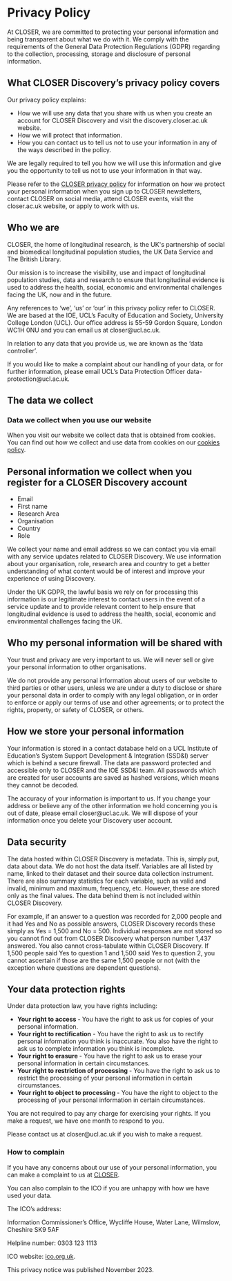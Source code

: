 

<div class="row">
  <div class="col-sm-8">

<h1><b>Privacy Policy</b></h1>

<p>At CLOSER, we are committed to protecting your personal information and being transparent about what we do with it. We comply with the requirements of the General Data Protection Regulations (GDPR) regarding to the collection, processing, storage and disclosure of personal information.   </p>

<h2><b>What CLOSER Discovery’s privacy policy covers</b></h2>

<p>Our privacy policy explains:</p>

<ul>
<li>How we will use any data that you share with us when you create an account for CLOSER Discovery and visit the discovery.closer.ac.uk website.</li>
<li>How we will protect that information.</li>  
<li>How you can contact us to tell us not to use your information in any of the ways described in the policy.</li>  
</ul>

<p>We are legally required to tell you how we will use this information and give you the opportunity to tell us not to use your information in that way.</p>

<p>Please refer to the <a href="https://closer.ac.uk/privacy/" target="_blank" rel="noopener noreferrer">CLOSER privacy policy</a> for information on how we protect your personal information when you sign up to CLOSER newsletters, contact CLOSER on social media, attend CLOSER events, visit the closer.ac.uk website, or apply to work with us. </p>

<h2><b>Who we are</b></h2>
<p>CLOSER, the home of longitudinal research, is the UK's partnership of social and biomedical longitudinal population studies, the UK Data Service and The British Library. </p>

<p>Our mission is to increase the visibility, use and impact of longitudinal population studies, data and research to ensure that longitudinal evidence is used to address the health, social, economic and environmental challenges facing the UK, now and in the future.</p>

<p>Any references to ‘we’, ‘us’ or ‘our’ in this privacy policy refer to CLOSER. We are based at the IOE, UCL’s Faculty of Education and Society, University College London (UCL). Our office address is 55-59 Gordon Square, London WC1H 0NU and you can email us at closer@ucl.ac.uk. </p>

<p>In relation to any data that you provide us, we are known as the ‘data controller’. </p>

<p>If you would like to make a complaint about our handling of your data, or for further information, please email UCL’s Data Protection Officer data-protection@ucl.ac.uk.</p>

<h2><b>The data we collect</b></h2>

<h3><b>Data we collect when you use our website </b></h3>
<p> When you visit our website we collect data that is obtained from cookies. You can find out how we collect and use data from cookies on our <a href="/page/cookies/8">cookies policy</a>. </p>

<h2><b> Personal information we collect when you register for a CLOSER Discovery account </b></h2>
<ul>
<li>Email</li>
<li>First name</li>  
<li>Research Area</li>  
<li>Organisation</li>  
<li>Country</li>  
<li>Role</li>  
</ul>


<p>We collect your name and email address so we can contact you via email with any service updates related to CLOSER Discovery. We use information about your organisation, role, research area and country to get a better understanding of what content would be of interest and improve your experience of using Discovery. </p>  

<p>Under the UK GDPR, the lawful basis we rely on for processing this information is our legitimate interest to contact users in the event of a service update and to provide relevant content to help ensure that longitudinal evidence is used to address the health, social, economic and environmental challenges facing the UK.</p>
     
<h2><b> Who my personal information will be shared with  </b></h2>

<p>Your trust and privacy are very important to us. We will never sell or give your personal information to other organisations.</p> 

<p>We do not provide any personal information about users of our website to third parties or other users, unless we are under a duty to disclose or share your personal data in order to comply with any legal obligation, or in order to enforce or apply our terms of use and other agreements; or to protect the rights, property, or safety of CLOSER, or others. </p>

<h2><b>How we store your personal information</b></h2>

 <p>Your information is stored in a contact database held on a UCL Institute of Education’s System Support Development &amp; Integration (SSD&amp;I) server which is behind a secure firewall. The data are password protected and accessible only to CLOSER and the IOE SSD&amp;I team. All passwords which are created for user accounts are saved as hashed versions, which means they cannot be decoded. </p>

<p>The accuracy of your information is important to us. If you change your address or believe any of the other information we hold concerning you is out of date, please email closer@ucl.ac.uk. We will dispose of your information once you delete your Discovery user account.  </p>

<h2><b> Data security</b></h2>

<p>The data hosted within CLOSER Discovery is metadata. This is, simply put, data about data. We do not host the data itself. Variables are all listed by name, linked to their dataset and their source data collection instrument. There are also summary statistics for each variable, such as valid and invalid, minimum and maximum, frequency, etc. However, these are stored only as the final values. The data behind them is not included within CLOSER Discovery.   </p>

<p>For example, if an answer to a question was recorded for 2,000 people and it had Yes and No as possible answers, CLOSER Discovery records these simply as Yes = 1,500 and No = 500. Individual responses are not stored so you cannot find out from CLOSER Discovery what person number 1,437 answered. You also cannot cross-tabulate within CLOSER Discovery. If 1,500 people said Yes to question 1 and 1,500 said Yes to question 2, you cannot ascertain if those are the same 1,500 people or not (with the exception where questions are dependent questions).  </p>

<h2><b>Your data protection rights </b></h2>

<p>Under data protection law, you have rights including: </p>

<ul>
<li><b> Your right to access </b> - You have the right to ask us for copies of your personal information.</li>
<li><b>Your right to rectification</b> - You have the right to ask us to rectify personal information you think is inaccurate. You also have the right to ask us to complete information you think is incomplete.  </li>  
<li><b>Your right to erasure </b>- You have the right to ask us to erase your personal information in certain circumstances.   </li>  
<li><b>Your right to restriction of processing </b> - You have the right to ask us to restrict the processing of your personal information in certain circumstances.   </li>  
<li><b>Your right to object to processing </b> - You have the right to object to the processing of your personal information in certain circumstances.  </li>  
</ul>

<p>You are not required to pay any charge for exercising your rights. If you make a request, we have one month to respond to you. </p>
<p>Please contact us at closer@ucl.ac.uk if you wish to make a request. </p>


<h3><b> How to complain  </b></h3>

<p>If you have any concerns about our use of your personal information, you can make a complaint to us at <a href="https://closer.ac.uk/" target="_blank" rel="noopener noreferrer">CLOSER</a>.</p>


<p>You can also complain to the ICO if you are unhappy with how we have used your data. </p>

<p>The ICO’s address:</p>
<p>Information Commissioner’s Office, Wycliffe House, Water Lane, Wilmslow, Cheshire SK9 5AF</p>
<p>Helpline number: 0303 123 1113</p>
<p>ICO website: <a href="https://www.ico.org.uk" target="_blank" rel="noopener noreferrer">ico.org.uk</a>.</p>
<p>This privacy notice was published November 2023. </p>

</div></div>
